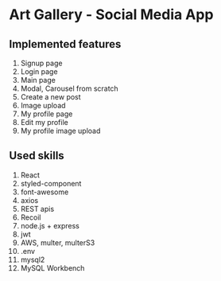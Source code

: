 <h1>Art Gallery - Social Media App</h1>

## Implemented features

1. Signup page
2. Login page
3. Main page
4. Modal, Carousel from scratch
5. Create a new post
6. Image upload
7. My profile page
8. Edit my profile
9. My profile image upload

</b>

## Used skills

1. React
2. styled-component
3. font-awesome
4. axios
5. REST apis
6. Recoil
7. node.js + express
8. jwt
9. AWS, multer, multerS3
10. .env
11. mysql2
12. MySQL Workbench
